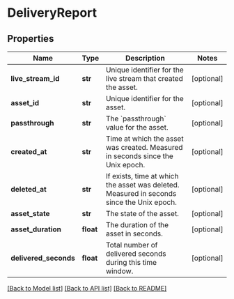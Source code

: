 # DeliveryReport

## Properties
Name | Type | Description | Notes
------------ | ------------- | ------------- | -------------
**live_stream_id** | **str** | Unique identifier for the live stream that created the asset. | [optional]
**asset_id** | **str** | Unique identifier for the asset. | [optional]
**passthrough** | **str** | The &#x60;passthrough&#x60; value for the asset. | [optional]
**created_at** | **str** | Time at which the asset was created. Measured in seconds since the Unix epoch. | [optional]
**deleted_at** | **str** | If exists, time at which the asset was deleted. Measured in seconds since the Unix epoch. | [optional]
**asset_state** | **str** | The state of the asset. | [optional]
**asset_duration** | **float** | The duration of the asset in seconds. | [optional]
**delivered_seconds** | **float** | Total number of delivered seconds during this time window. | [optional]

[[Back to Model list]](../README.md#documentation-for-models) [[Back to API list]](../README.md#documentation-for-api-endpoints) [[Back to README]](../README.md)


